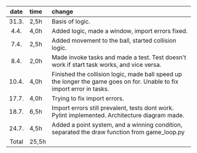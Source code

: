 | date  | time  | change  |
| :----:|:----- | :-----|
| 31.3. | 2,5h  | Basis of logic.|
| 4.4.  | 4,0h  | Added logic, made a window, import errors fixed.|
| 7.4.  | 2,5h  | Added movement to the ball, started collision logic.|
| 8.4.  | 2,0h  | Made invoke tasks and made a test. Test doesn't work if start task works, and vice versa.|
| 10.4. | 4,0h  | Finished the collision logic, made ball speed up the longer the game goes on for. Unable to fix import error in tasks.|
| 17.7. | 4,0h  | Trying to fix import errors.|
| 18.7. | 6,5h  | Import errors still prevalent, tests dont work. Pylint implemented. Architecture diagram made.
| 24.7. | 4,5h  | Added a point system, and a winning condition, separated the draw function from game_loop.py|
| Total | 25,5h | 
